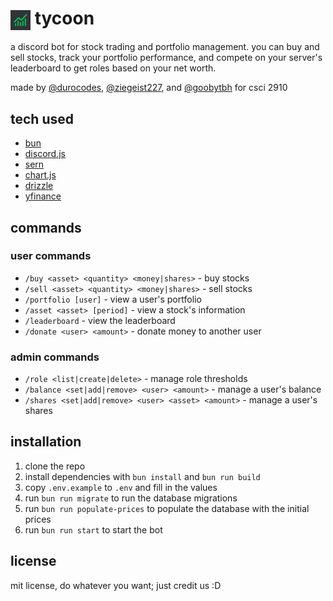# <img src="logo.png" alt="tycoon" width="32" height="32" style="vertical-align: middle;"> tycoon

a discord bot for stock trading and portfolio management. you can buy and sell stocks, track your portfolio performance, and compete on your server's leaderboard to get roles based on your net worth.

made by [@durocodes](https://github.com/durocodes), [@ziegeist227](https://github.com/ziegeist227), and [@goobytbh](https://github.com/goobytbh) for csci 2910

## tech used

- [bun](https://bun.sh)
- [discord.js](https://discord.js.org)
- [sern](https://sern.dev)
- [chart.js](https://chartjs.org)
- [drizzle](https://orm.drizzle.team)
- [yfinance](https://yfinancerestapi.com/)

## commands

### user commands

- `/buy <asset> <quantity> <money|shares>` - buy stocks
- `/sell <asset> <quantity> <money|shares>` - sell stocks
- `/portfolio [user]` - view a user's portfolio
- `/asset <asset> [period]` - view a stock's information
- `/leaderboard` - view the leaderboard
- `/donate <user> <amount>` - donate money to another user

### admin commands

- `/role <list|create|delete>` - manage role thresholds
- `/balance <set|add|remove> <user> <amount>` - manage a user's balance
- `/shares <set|add|remove> <user> <asset> <amount>` - manage a user's shares

## installation

1. clone the repo
2. install dependencies with `bun install` and `bun run build`
3. copy `.env.example` to `.env` and fill in the values
4. run `bun run migrate` to run the database migrations
5. run `bun run populate-prices` to populate the database with the initial prices
6. run `bun run start` to start the bot

## license

mit license, do whatever you want; just credit us :D

<!--
## Features

### 🏦 **Trading System**

- **Buy/Sell Assets**: Purchase and sell shares of various stocks and assets
- **Flexible Transactions**: Buy by share count or dollar amount
- **Real-time Pricing**: Live stock prices with historical data
- **Portfolio Tracking**: Monitor your investments and performance

### 📊 **Portfolio Management**

- **Portfolio View**: Visual portfolio with charts and performance metrics
- **Asset Information**: Detailed stock information with price charts
- **Transaction History**: Complete record of all buy/sell transactions
- **Performance Tracking**: Track gains/losses and portfolio value

### 🏆 **Competitive Features**

- **Leaderboard**: Rank users by total portfolio value
- **Role Assignments**: Automatic role assignment based on wealth thresholds
- **Donation System**: Transfer money between users
- **Guild-specific**: Each Discord server has its own economy

### 🛠 **Admin Tools**

- **Balance Management**: Add, remove, or set user balances
- **Share Management**: Admin control over user share holdings
- **Role Configuration**: Set up wealth-based role assignments
- **Asset Management**: Manage available trading assets

## Commands

### Trading Commands

- `/buy` - Buy shares of an asset (by shares or money amount)
- `/sell` - Sell shares of an asset (by shares or money amount)
- `/portfolio` - View your or another user's portfolio
- `/asset` - Get detailed information about a specific stock
- `/donate` - Transfer money to another user

### Information Commands

- `/leaderboard` - View the wealth leaderboard
- `/shares` - View your current share holdings

### Admin Commands

- `/balance` - Manage user balances (set/add/remove)
- `/shares` - Manage user share holdings (set/add/remove)
- `/role` - Configure wealth-based role assignments

## Technology Stack

- **Runtime**: Bun
- **Framework**: Discord.js with Sern handler
- **Database**: PostgreSQL with Drizzle ORM
- **Charts**: Chart.js for portfolio visualizations
- **Language**: TypeScript

## Database Schema

The bot uses a PostgreSQL database with the following main tables:

- `users` - User balances and guild information
- `assets` - Available trading assets and their details
- `transactions` - Complete transaction history
- `prices` - Historical price data for assets
- `role_config` - Wealth-based role assignments

## Getting Started

### Prerequisites

- Node.js/Bun
- PostgreSQL database
- Discord bot token

### Installation

1. Clone the repository
2. Install dependencies:

   ```bash
   bun install
   ```

3. Set up environment variables:

   ```env
   DATABASE_URL=your_postgresql_connection_string
   DISCORD_TOKEN=your_discord_bot_token
   ```

4. Run database migrations:

   ```bash
   bun run migrate
   ```

5. Populate asset prices:

   ```bash
   bun run populate-prices
   ```

6. Start the bot:
   ```bash
   bun run start
   ```

### Development

- **Build**: `bun run build`
- **Database Studio**: `bun run studio`
- **Generate Migrations**: `bun run generate`

## Features in Detail

### Portfolio Visualization

- Interactive charts showing asset performance
- Visual representation of portfolio allocation
- Performance metrics and statistics

### Role Management

- Automatic role assignment based on total wealth
- Configurable thresholds for different roles
- Guild-specific role configurations

### Price Updates

- Automated price fetching and updates
- Historical price tracking
- Multiple time period charts (1d, 7d, 30d, 90d, 1y)

## Contributing

1. Fork the repository
2. Create a feature branch
3. Make your changes
4. Test thoroughly
5. Submit a pull request

## License

This project is private and proprietary. -->
